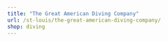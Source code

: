 ```yaml
---
title: "The Great American Diving Company"
url: /st-louis/the-great-american-diving-company/
shop: diving
---
```

